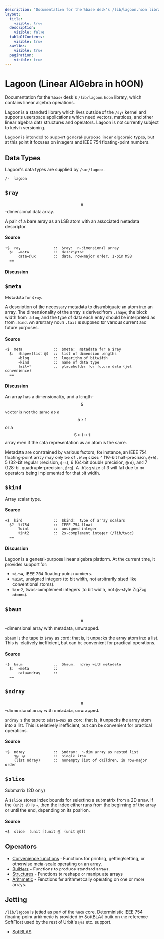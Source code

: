 ```yaml
---
description: "Documentation for the %base desk's /lib/lagoon.hoon library, which contains linear algebra operations."
layout:
  title:
    visible: true
  description:
    visible: false
  tableOfContents:
    visible: true
  outline:
    visible: true
  pagination:
    visible: true
---
```


# Lagoon (Linear AlGebra in hOON)

Documentation for the `%base` desk's `/lib/lagoon.hoon` library, which contains linear algebra operations.

Lagoon is a standard library which lives outside of the `/sys` kernel and supports userspace applications which need vectors, matrices, and other linear algebra data structures and operators.  Lagoon is not currently subject to kelvin versioning.

Lagoon is intended to support general-purpose linear algebraic types, but at this point it focuses on integers and IEEE 754 floating-point numbers.

## Data Types

Lagoon's data types are supplied by `/sur/lagoon`.

```
/-  lagoon
```

## `$ray`

$$n$$-dimensional data array.

A pair of a bare array as an LSB atom with an associated metadata descriptor.

#### Source

```
+$  ray               ::  $ray:  n-dimensional array
  $:  =meta           ::  descriptor
      data=@ux        ::  data, row-major order, 1-pin MSB
  ==
```

#### Discussion

## `$meta`

Metadata for `$ray`.

A description of the necessary metadata to disambiguate an atom into an array.  The dimensionality of the array is derived from `.shape`; the block width from `.bloq`; and the type of data each entry should be interpreted as from `.kind`.  An arbitrary noun `.tail` is supplied for various current and future purposes.

#### Source

```
+$  meta              ::  $meta:  metadata for a $ray
  $:  shape=(list @)  ::  list of dimension lengths
      =bloq           ::  logarithm of bitwidth
      =kind           ::  name of data type
      tail=*          ::  placeholder for future data (jet convenience)
  ==
```

#### Discussion

An array has a dimensionality, and a length-$$5$$ vector is not the same as a $$5 \times 1$$ or a $$5 \times 1 \times 1$$ array even if the data representation as an atom is the same.

Metadata are constrained by various factors; for instance, an IEEE 754 floating-point array may only be of `.bloq` sizes 4 (16-bit half-precision, `@rh`), 5 (32-bit regular precision, `@rs`), 6 (64-bit double precision, `@rd`), and 7 (128-bit quadruple-precision, `@rq`).  A `.bloq` size of 3 will fail due to no operators being implemented for that bit width.

## `$kind`

Array scalar type.

#### Source

```
+$  kind              ::  $kind:  type of array scalars
  $?  %i754           ::  IEEE 754 float
      %uint           ::  unsigned integer
      %int2           ::  2s-complement integer (/lib/twoc)
  ==
```

#### Discussion

Lagoon is a general-purpose linear algebra platform.  At the current time, it provides support for:

* `%i754`, IEEE 754 floating-point numbers.
* `%uint`, unsigned integers (to bit width, not arbitrarily sized like conventional atoms).
* `%int2`, twos-complement integers (to bit width, not `@s`-style ZigZag atoms).

## `$baum`

$$n$$-dimensional array with metadata, unwrapped.

`$baum` is the tape to `$ray` as cord:  that is, it unpacks the array atom into a list.  This is relatively inefficient, but can be convenient for practical operations.

#### Source

```
+$  baum              ::  $baum:  ndray with metadata
  $:  =meta           ::
      data=ndray      ::
  ==
```

## `$ndray`

$$n$$-dimensional array with metadata, unwrapped.

`$ndray` is the tape to `$data=@ux` as cord:  that is, it unpacks the array atom into a list.  This is relatively inefficient, but can be convenient for practical operations.

#### Source

```
+$  ndray             ::  $ndray:  n-dim array as nested list
    $@  @             ::  single item
    (list ndray)      ::  nonempty list of children, in row-major order
```

## `$slice`

Submatrix (2D only)

A `$slice` stores index bounds for selecting a submatrix from a 2D array.  If the `(unit @)` is `~`, then the index either runs from the beginning of the array or until the end, depending on its position.

#### Source

```
+$  slice  (unit [(unit @) (unit @)])
```

## Operators

- [Convenience functions](conv.md) - Functions for printing, getting/setting, or otherwise meta-scale operating on an array.
- [Builders](build.md) - Functions to produce standard arrays.
- [Structures](structure.md) - Functions to reshape or manipulate arrays.
- [Arithmetic](math.md) - Functions for arithmetically operating on one or more arrays.

## Jetting

`/lib/lagoon` is jetted as part of the `%non` core.  Deterministic IEEE 754 floating-point arithmetic is provided by SoftBLAS built on the reference SoftFloat used by the rest of Urbit's `@rs` etc. support.

- [SoftBLAS](https://github.com/urbit/softblas)
